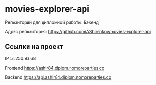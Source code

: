 # movies-explorer-api

Репозиторий для дипломной работы. Бэкенд

Адрес репозитория: https://github.com/AShirenkov/movies-explorer-api

## Ссылки на проект

IP 51.250.93.68

Frontend https://ashir84.diplom.nomoreparties.co

Backend https://api.ashir84.diplom.nomoreparties.co
